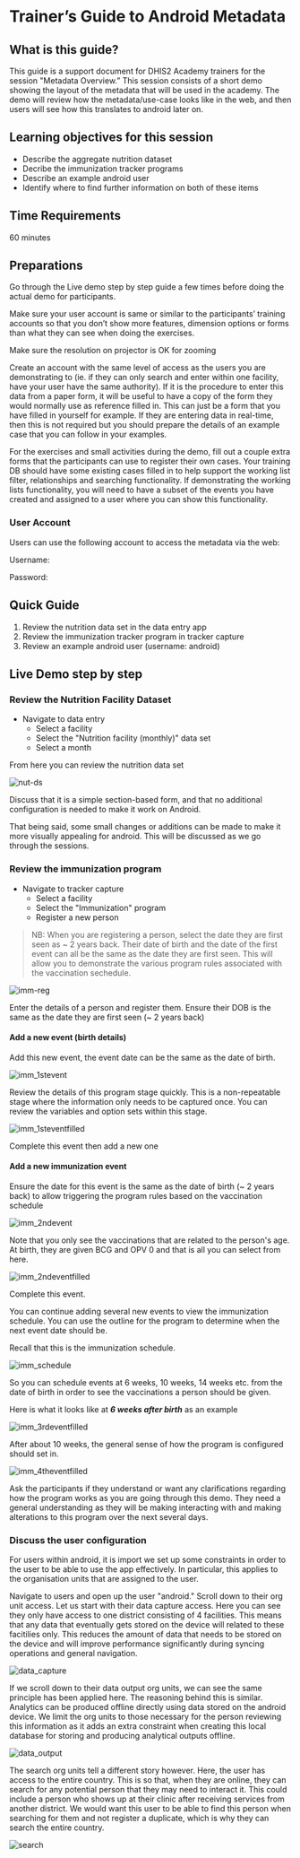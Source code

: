 # Trainer’s Guide to Android Metadata

## What is this guide?

This guide is a support document for DHIS2 Academy trainers for the session "Metadata Overview.” This session consists of a short demo showing the layout of the metadata that will be used in the academy. The demo will review how the metadata/use-case looks like in the web, and then users will see how this translates to android later on.  

## Learning objectives for this session

- Describe the aggregate nutrition dataset
- Decribe the immunization tracker programs
- Describe an example android user
- Identify where to find further information on both of these items

## Time Requirements

60 minutes

## Preparations

Go through the Live demo step by step guide a few times before doing the actual demo for participants.

Make sure your user account is same or similar to the participants’ training accounts so that you don’t show more features, dimension options or forms than what they can see when doing the exercises.

Make sure the resolution on projector is OK for zooming

Create an account with the same level of access as the users you are demonstrating to (ie. if they can only search and enter within one facility, have your user have the same authority). If it is the procedure to enter this data from a paper form, it will be useful to have a copy of the form they would normally use as reference filled in. This can just be a form that you have filled in yourself for example. If they are entering data in real-time, then this is not required but you should prepare the details of an example case that you can follow in your examples.

For the exercises and small activities during the demo, fill out a couple extra forms that the participants can use to register their own cases. Your training DB should have some existing cases filled in to help support the working list filter, relationships and searching functionality. If demonstrating the working lists functionality, you will need to have a subset of the events you have created and assigned to a user where you can show this functionality.

### User Account

Users can use the following account to access the metadata via the web:

Username: 

Password:

## Quick Guide

1. Review the nutrition data set in the data entry app
2. Review the immunization tracker program in tracker capture
3. Review an example android user (username: android)

## Live Demo step by step

### Review the Nutrition Facility Dataset

- Navigate to data entry
  - Select a facility
  - Select the "Nutrition facility (monthly)" data set
  - Select a month

From here you can review the nutrition data set

![nut-ds](images/metadata/nut_ds.png)

Discuss that it is a simple section-based form, and that no additional configuration is needed to make it work on Android.

That being said, some small changes or additions can be made to make it more visually appealing for android. This will be discussed as we go through the sessions.

### Review the immunization program

- Navigate to tracker capture
  - Select a facility
  - Select the "Immunization" program
  - Register a new person

> NB: When you are registering a person, select the date they are first seen as ~ 2 years back. Their date of birth and the date of the first event can all be the same as the date they are first seen. This will allow you to demonstrate the various program rules associated with the vaccination sechedule. 

![imm-reg](images/metadata/imm_registration.png)

Enter the details of a person and register them. Ensure their DOB is the same as the date they are first seen (~ 2 years back) 

#### Add a new event (birth details)

Add this new event, the event date can be the same as the date of birth.

![imm_1stevent](images/metadata/imm_1stevent.png)

Review the details of this program stage quickly. This is a non-repeatable stage where the information only needs to be captured once. You can review the variables and option sets within this stage.

![imm_1steventfilled](images/metadata/imm_1stevent_filled.png)

Complete this event then add a new one

#### Add a new immunization event

Ensure the date for this event is the same as the date of birth (~ 2 years back) to allow triggering the program rules based on the vaccination schedule

![imm_2ndevent](images/metadata/imm_2ndevent.png)

Note that you only see the vaccinations that are related to the person's age. At birth, they are given BCG and OPV 0 and that is all you can select from here.

![imm_2ndeventfilled](images/metadata/imm_2ndevent_filled.png)

Complete this event.

You can continue adding several new events to view the immunization schedule. You can use the outline for the program to determine when the next event date should be. 

Recall that this is the immunization schedule.

![imm_schedule](images/metadata/imm_schedule.png)

So you can schedule events at 6 weeks, 10 weeks, 14 weeks etc. from the date of birth in order to see the vaccinations a person should be given.

Here is what it looks like at ***6 weeks after birth*** as an example

![imm_3rdeventfilled](images/metadata/imm_3rdevent_filled.png)

After about 10 weeks, the general sense of how the program is configured should set in.

![imm_4theventfilled](images/metadata/imm_4thevent_filled.png)

Ask the participants if they understand or want any clarifications regarding how the program works as you are going through this demo. They need a general understanding as they will be making interacting with and making alterations to this program over the next several days.

### Discuss the user configuration

For users within android, it is import we set up some constraints in order to the user to be able to use the app effectively. In particular, this applies to the organisation units that are assigned to the user. 


Navigate to users and open up the user "android." Scroll down to their org unit access. Let us start with their data capture access. Here you can see they only have access to one district consisting of 4 facilities. This means that any data that eventually gets stored on the device will related to these facitilies only. This reduces the amount of data that needs to be stored on the device and will improve performance significantly during syncing operations and general navigation.

![data_capture](images/metadata/data_capture.png)

If we scroll down to their data output org units, we can see the same principle has been applied here. The reasoning behind this is similar. Analytics can be produced offline directly using data stored on the android device. We limit the org units to those necessary for the person reviewing this information as it adds an extra constraint when creating this local database for storing and producing analytical outputs offline.

![data_output](images/metadata/data_output.png)

The search org units tell a different story however. Here, the user has access to the entire country. This is so that, when they are online, they can search for any potential person that they may need to interact it. This could include a person who shows up at their clinic after receiving services from another district. We would want this user to be able to find this person when searching for them and not register a duplicate, which is why they can search the entire country.

![search](images/metadata/search.png)



